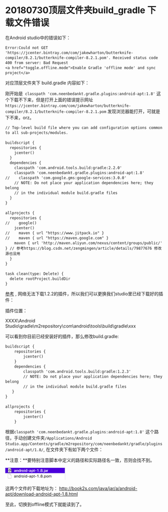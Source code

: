 # 20180730顶层文件夹build_gradle 下载文件错误

在Android studio中的错误如下： 

```shell
Error:Could not GET 'https://jcenter.bintray.com/com/jakewharton/butterknife-compiler/8.2.1/butterknife-compiler-8.2.1.pom'. Received status code 400 from server: Bad Request
<a href="toggle.offline.mode">Enable Gradle 'offline mode' and sync project</a>
```

对应顶层文件夹下 build.gradle 内容如下：

刚开始是` classpath 'com.neenbedankt.gradle.plugins:android-apt:1.8'` 这个下载不下来，但是打开上面的错误提示网址`https://jcenter.bintray.com/com/jakewharton/butterknife-compiler/8.2.1/butterknife-compiler-8.2.1.pom` 发现浏览器能打开，可就是下不来，orz。

```shell
// Top-level build file where you can add configuration options common to all sub-projects/modules.

buildscript {
  repositories {
    jcenter()
  }
  dependencies {
    classpath 'com.android.tools.build:gradle:2.2.0'
    classpath 'com.neenbedankt.gradle.plugins:android-apt:1.8'
//    classpath 'com.google.gms:google-services:3.0.0'
    // NOTE: Do not place your application dependencies here; they belong
    // in the individual module build.gradle files
  }
}

allprojects {
  repositories {
//    google()
    jcenter()
//    maven { url "https://www.jitpack.io" }
//    maven { url "https://maven.google.com" }
    maven { url 'http://maven.aliyun.com/nexus/content/groups/public/' } // 参考https://blog.csdn.net/zengmingen/article/details/79877676 修改源也没用
  }
}

task clean(type: Delete) {
  delete rootProject.buildDir
}

```

[参考](https://blog.csdn.net/jia4525036/article/details/48523477) , 网络无法下载1.2.2的插件，所以我们可以更换我们studio里已经下载好的插件：

插件位置：

XXXX\Android Studio\gradle\m2repository\com\android\tools\build\gradle\xxx  

可以看到你目前已经安装好的插件，那么修改build.gradle:

```
buildscript {
    repositories {
        jcenter()
    }
    dependencies {
        classpath 'com.android.tools.build:gradle:1.2.3'
        // NOTE: Do not place your application dependencies here; they belong
        // in the individual module build.gradle files
   }
}

allprojects {
    repositories {
        jcenter()
    }
```

 根据`classpath 'com.neenbedankt.gradle.plugins:android-apt:1.8'` 这个路径，手动创建文件夹`/Applications/Android Studio.app/Contents/gradle/m2repository/com/neenbedankt/gradle/plugins/android-apt/1.8/`, 在文件夹下有如下两个文件：

**注意：**要特别注意脚本中定义的路径和实际路径名一致，否则会找不到。

![image-20180730202505301](image-20180730202505301.png)

这两个文件的下载地址为： http://book2s.com/java/jar/a/android-apt/download-android-apt-1.8.html

至此，切换到offline模式下就能读到了。



